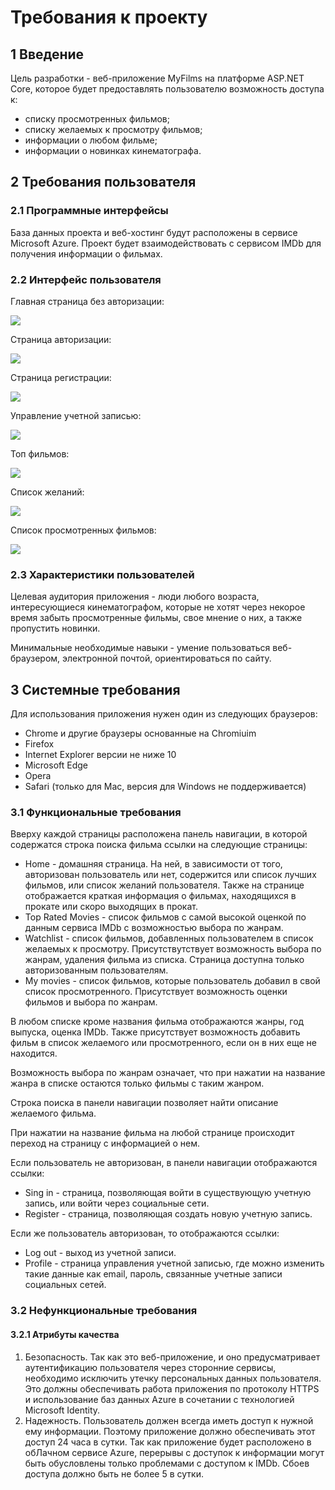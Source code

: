 # Требования к проекту
## 1 Введение

Цель разработки - веб-приложение MyFilms на платформе ASP.NET Core, которое будет предоставлять пользователю возможность доступа к:
* списку просмотренных фильмов;
* списку желаемых к просмотру фильмов;
* информации о любом фильме;
* информации о новинках кинематографа.

## 2 Требования пользователя
### 2.1 Программные интерфейсы
База данных проекта и веб-хостинг будут расположены в сервисе Microsoft Azure. Проект будет взаимодействовать с сервисом IMDb для получения информации о фильмах.
### 2.2 Интерфейс пользователя

Главная страница без авторизации:

![](https://github.com/Dhoine/MyFilms/blob/master/Mockups/Main%20page%20without%20active%20user.png?raw=true)

Страница авторизации:

![](https://github.com/Dhoine/MyFilms/blob/master/Mockups/Login.png?raw=true)

Страница регистрации:

![](https://github.com/Dhoine/MyFilms/blob/master/Mockups/Registration.png?raw=true)

Управление учетной записью:

![](https://github.com/Dhoine/MyFilms/blob/master/Mockups/Account%20manager.png?raw=true)

Топ фильмов:

![](https://github.com/Dhoine/MyFilms/blob/master/Mockups/Top%20movies.png?raw=true)

Список желаний:

![](https://github.com/Dhoine/MyFilms/blob/master/Mockups/Watchlist.png?raw=true)

Список просмотренных фильмов:

![](https://github.com/Dhoine/MyFilms/blob/master/Mockups/Watched.png?raw=true)

### 2.3 Характеристики пользователей

Целевая аудитория приложения - люди любого возраста, интересующиеся кинематографом, которые не хотят через некорое время забыть просмотренные фильмы, свое мнение о них, а также пропустить новинки. 

Минимальные необходимые навыки - умение пользоваться веб-браузером, электронной почтой, ориентироваться по сайту.

## 3 Системные требования
Для использования приложения нужен один из следующих браузеров:
* Chrome и другие браузеры основанные на Chromiuim
* Firefox
* Internet Explorer версии не ниже 10
* Microsoft Edge 
* Opera 
* Safari (только для Mac, версия для Windows не поддерживается) 

### 3.1 Функциональные требования
Вверху каждой страницы расположена панель навигации, в которой содержатся строка поиска фильма ссылки на следующие страницы:
* Home - домашняя страница. На ней, в зависимости от того, авторизован пользователь или нет, содержится или список лучших фильмов, или список желаний пользователя. Также на странице отображается краткая информация о фильмах, находящихся в прокате или скоро выходящих в прокат. 
* Top Rated Movies - список фильмов с самой высокой оценкой по данным сервиса IMDb с возможностью выбора по жанрам.
* Watchlist - список фильмов, добавленных пользователем в список желаемых к просмотру. Присутствутствует возможность выбора по жанрам, удаления фильма из списка. Страница доступна только авторизованным пользователям.
* My movies - список фильмов, которые пользователь добавил в свой список просмотренного. Присутствует возможность оценки фильмов и выбора по жанрам.

В любом списке кроме названия фильма отображаются жанры, год выпуска, оценка IMDb. Также присутствует возможность добавить фильм в список желаемого или просмотренного, если он в них еще не находится.

Возможность выбора по жанрам означает, что при нажатии на название жанра в списке остаются только фильмы с таким жанром.

Строка поиска в панели навигации позволяет найти описание желаемого фильма.

При нажатии на название фильма на любой странице происходит переход на страницу с информацией о нем.

Если пользователь не авторизован, в панели навигации отображаются ссылки:
* Sing in - страница, позволяющая войти в существующую учетную запись, или войти через социальные сети.
* Register - страница, позволяющая создать новую учетную запись.

Если же пользователь авторизован, то отображаются ссылки:
* Log out - выход из учетной записи.
* Profile - страница управления учетной записью, где можно изменить такие данные как email, пароль, связанные учетные записи социальных сетей.

 ### 3.2 Нефункциональные требования
 #### 3.2.1 Атрибуты качества
1. Безопасность. Так как это веб-приложение, и оно предусматривает аутентификацию пользователя через сторонние сервисы, необходимо исключить утечку персональных данных пользователя. Это должны обеспечивать работа приложения по протоколу HTTPS и использование баз данных Azure в сочетании с технологией Microsoft Identity.
2. Надежность. Пользователь должен всегда иметь доступ к нужной ему информации. Поэтому приложение должно обеспечивать этот доступ 24 часа в сутки. Так как приложение будет расположено в обЛачном сервисе Azure, перерывы с доступок к информации могут быть обусловлены только проблемами с доступом к IMDb. Сбоев доступа должно быть не более 5 в сутки.
